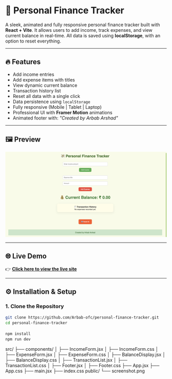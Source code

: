 # 💸 Personal Finance Tracker

A sleek, animated and fully responsive personal finance tracker built with **React + Vite**. It allows users to add income, track expenses, and view current balance in real-time. All data is saved using **localStorage**, with an option to reset everything.

---

## 🔥 Features

- Add income entries
- Add expense items with titles
- View dynamic current balance
- Transaction history list
- Reset all data with a single click
- Data persistence using `localStorage`
- Fully responsive (Mobile | Tablet | Laptop)
- Professional UI with **Framer Motion** animations
- Animated footer with: *"Created by Arbab Arshad"*

---

## 🖼️ Preview

![App Screenshot](./public/screenshot.png)

---

## 🌐 Live Demo

👉 **[Click here to view the live site](https://personal-finance-tracker-chi-eight.vercel.app/)**


---

## ⚙️ Installation & Setup

### 1. Clone the Repository

```bash
git clone https://github.com/Arbab-ofc/personal-finance-tracker.git
cd personal-finance-tracker

npm install
npm run dev
```

src/
├── components/
│   ├── IncomeForm.jsx
│   ├── IncomeForm.css
│   ├── ExpenseForm.jsx
│   ├── ExpenseForm.css
│   ├── BalanceDisplay.jsx
│   ├── BalanceDisplay.css
│   ├── TransactionList.jsx
│   ├── TransactionList.css
│   ├── Footer.jsx
│   ├── Footer.css
├── App.jsx
├── App.css
├── main.jsx
├── index.css
public/
└── screenshot.png
